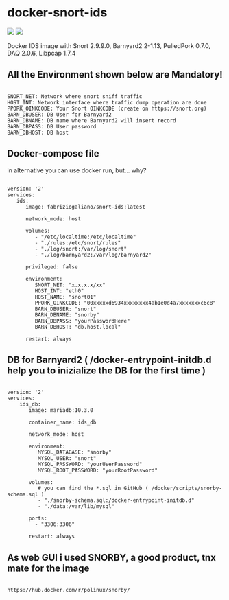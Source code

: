 # docker-snort-ids
[![](https://images.microbadger.com/badges/version/fabriziogaliano/docker-snort-ids.svg)](https://microbadger.com/images/fabriziogaliano/docker-snort-ids "Get your own version badge on microbadger.com") [![](https://images.microbadger.com/badges/image/fabriziogaliano/docker-snort-ids.svg)](https://microbadger.com/images/fabriziogaliano/docker-snort-ids "Get your own image badge on microbadger.com")

Docker IDS image with Snort 2.9.9.0, Barnyard2 2-1.13, PulledPork 0.7.0, DAQ 2.0.6, Libpcap 1.7.4


## All the Environment shown below are Mandatory!

```

SNORT_NET: Network where snort sniff traffic
HOST_INT: Network interface where traffic dump operation are done
PPORK_OINKCODE: Your Snort OINKCODE (create on https://snort.org)
BARN_DBUSER: DB User for Barnyard2
BARN_DBNAME: DB name where Barnyard2 will insert record
BARN_DBPASS: DB User password
BARN_DBHOST: DB host

```

## Docker-compose file
in alternative you can use docker run, but... why?

```

version: '2'
services:
   ids:
      image: fabriziogaliano/snort-ids:latest

      network_mode: host

      volumes:
         - "/etc/localtime:/etc/localtime"
         - "./rules:/etc/snort/rules"
         - "./log/snort:/var/log/snort"
         - "./log/barnyard2:/var/log/barnyard2"

      privileged: false

      environment:
         SNORT_NET: "x.x.x.x/xx"
         HOST_INT: "eth0"
         HOST_NAME: "snort01"
         PPORK_OINKCODE: "00xxxxxd6934xxxxxxxx4ab1e0d4a7xxxxxxxc6c8"
         BARN_DBUSER: "snort"
         BARN_DBNAME: "snorby"
         BARN_DBPASS: "yourPasswordHere"
         BARN_DBHOST: "db.host.local"

      restart: always

```

## DB for Barnyard2 ( /docker-entrypoint-initdb.d help you to inizialize the DB for the first time )

```

version: '2'
services:
    ids_db:
       image: mariadb:10.3.0

       container_name: ids_db

       network_mode: host

       environment:
          MYSQL_DATABASE: "snorby"
          MYSQL_USER: "snort"
          MYSQL_PASSWORD: "yourUserPassword"
          MYSQL_ROOT_PASSWORD: "yourRootPassword"

       volumes:
          # you can find the *.sql in GitHub ( /docker/scripts/snorby-schema.sql )
          - "./snorby-schema.sql:/docker-entrypoint-initdb.d"
          - "./data:/var/lib/mysql"

       ports:
         - "3306:3306"

       restart: always

```

## As web GUI i used SNORBY, a good product, tnx mate for the image

```

https://hub.docker.com/r/polinux/snorby/

```